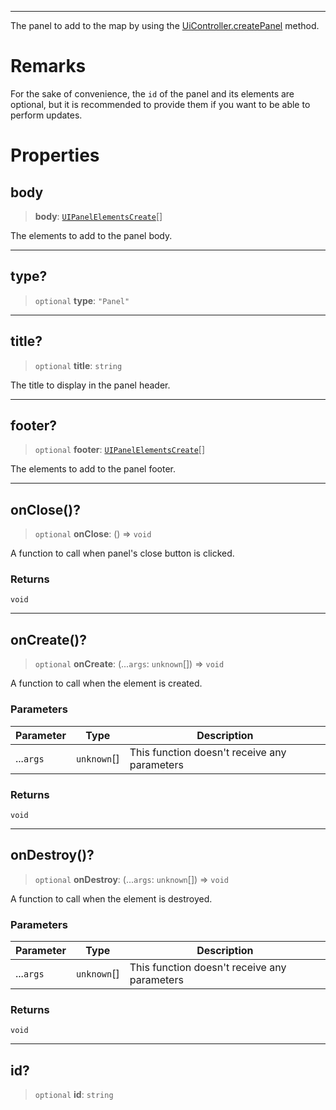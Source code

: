 ***

The panel to add to the map by using the [UiController.createPanel](UiController.md#createpanel) method.

# Remarks

For the sake of convenience, the `id` of the panel and its elements are optional,
but it is recommended to provide them if you want to be able to perform updates.

# Properties

## body

> **body**: [`UIPanelElementsCreate`](UIPanelElementsCreate.md)\[]

The elements to add to the panel body.

***

## type?

> `optional` **type**: `"Panel"`

***

## title?

> `optional` **title**: `string`

The title to display in the panel header.

***

## footer?

> `optional` **footer**: [`UIPanelElementsCreate`](UIPanelElementsCreate.md)\[]

The elements to add to the panel footer.

***

## onClose()?

> `optional` **onClose**: () => `void`

A function to call when panel's close button is clicked.

### Returns

`void`

***

## onCreate()?

> `optional` **onCreate**: (...`args`: `unknown`\[]) => `void`

A function to call when the element is created.

### Parameters

| Parameter | Type | Description |
| ------ | ------ | ------ |
| ...`args` | `unknown`\[] | This function doesn't receive any parameters |

### Returns

`void`

***

## onDestroy()?

> `optional` **onDestroy**: (...`args`: `unknown`\[]) => `void`

A function to call when the element is destroyed.

### Parameters

| Parameter | Type | Description |
| ------ | ------ | ------ |
| ...`args` | `unknown`\[] | This function doesn't receive any parameters |

### Returns

`void`

***

## id?

> `optional` **id**: `string`

